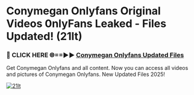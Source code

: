 # Conymegan Onlyfans Original Videos 0nlyFans Leaked - Files Updated! (21lt)

<h3>🔴 CLICK HERE 🌐==►► <a href="https://tinyurl.com/ehrbuxhb" rel="nofollow">Conymegan Onlyfans Updated Files</a></h3>

Get Conymegan Onlyfans and all content. Now you can access all videos and pictures of Conymegan Onlyfans. New Updated Files 2025!

[![21lt](https://i.imgur.com/lVYEuWS.gif)](https://tinyurl.com/ehrbuxhb)
